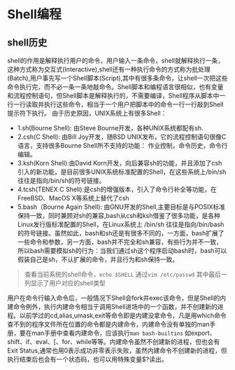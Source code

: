 # Shell编程
## shell历史
shell的作用是解释执行用户的命令，用户输入一条命令，shell就解释执行一条，这种方式称为交互式(Interactive),shell还有一种执行命令的方式称为批处理(Batch),用户事先写一个Shell脚本(Script),其中有很多条命令，让shell一次把这些命令执行完，而不必一条一条地敲命令。Shell脚本和编程语言很相似，也有变量和流程控制语句，但Shell脚本是解释执行的，不需要编译，Shell程序从脚本中一行一行读取并执行这些命令，相当于一个用户把脚本中的命令一行一行敲到Shell提示符下执行。
由于历史原因，UNIX系统上有很多Shell：
+ 1.sh(Bourne Shell): 由Steve Bourne开发，各种UNIX系统都配有sh.
+ 2.csh(C Shell): 由Bill Joy开发，随BSD UNIX发布，它的流程控制语句很像C语言，支持很多Bourne Shell所不支持的功能： 作业控制，命令历史，命令行编辑。
+ 3.ksh(Korn Shell):由David Korn开发，向后兼容sh的功能，并且添加了csh引入的新功能，是目前很多UNIX系统标准配置的Shell，在这些系统上/bin/sh往往是指向/bin/sh的符号链接。
+ 4.tcsh(TENEX C Shell):是csh的增强版本，引入了命令行补全等功能，在FreeBSD、MacOS X等系统上替代了csh
+ 5.bash（Bourne Again Shell): 由GNU开发的Shell,主要目标是与POSIX标准保持一致，同时兼顾对sh的兼容,bash从csh和ksh借鉴了很多功能，是各种Linux发行版标准配置的Shell，在Linux系统上 /bin/sh 往往是指向/bin/bash 的符号链接。虽然如此，bash和sh还是有很多不同的，一方面，bash扩展了一些命令和参数，另一方面，bash并不完全和sh兼容，有些行为并不一致，所以bash需要模拟sh的行为：当我们通过sh这个程序启动bash时，bash可以假装自己是sh，不认扩展的命令，并且行为和sh保持一致。 
> 查看当前系统的shell命令，`echo $SHELL`
> 通过`vim /etc/passwd` 其中最后一列显示了用户对应的shell类型

用户在命令行输入命令后，一般情况下Shell会fork并exec该命令，但是Shell的内建命令例外，执行内建命令相当于调用Shell进场中的一个函数，并不创建新的进程。以前学过的cd,alias,umask,exit等命令即是内建没拿命令，凡是用which命令查不到的程序文件所在位置的命令都是内建命令，内建命令没有单独的man手册，要在man手册中查看内建命令，应该执行`man bash-builtins`
如export、shift、if、eval、[、for、while等等。内建命令虽然不创建新的进程，但也会有Exit Status,通常也用0表示成功非零表示失败，虽然内建命令不创建新的进程，但执行结束后也会有一个状态码，也可以用特殊变量$?读出。